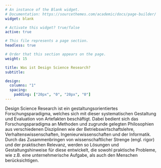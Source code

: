 ```yaml
---
# An instance of the Blank widget.
# Documentation: https://sourcethemes.com/academic/docs/page-builder/
widget: blank

# Activate this widget? true/false
active: true

# This file represents a page section.
headless: true

# Order that this section appears on the page.
weight: 15

title: Was ist Design Science Research?
subtitle:

design:
  columns: "1"
  spacing:
    padding: ["20px", "0", "20px", "0"]
---
```


Design Science Research ist ein gestaltungsorientiertes Forschungsparadigma, welches sich mit dieser systematischen Gestaltung und Evaluation von Artefakten beschäftigt. Dabei bedient sich das Forschungsparadigma an Methoden und zugrunde gelegten Philosophien aus verschiedenen Disziplinen wie der Betriebswirtschaftslehre, Verhaltenswissenschaften, Ingenieurwissenschaften und der Informatik. Durch das Zusammenbringen von wissenschaftlicher Strenge (engl. rigor) und der praktischen Relevanz, werden so Lösungen und Gestaltungshinweise für diese entwickelt, die sowohl praktische Probleme, wie z.B. eine unternehmerische Aufgabe, als auch den Menschen berücksichtigen.
